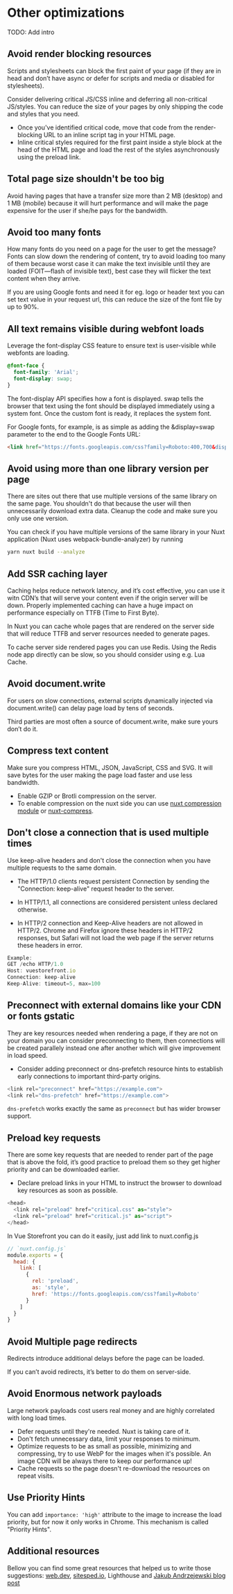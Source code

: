 # Other optimizations

TODO: Add intro

## Avoid render blocking resources

Scripts and stylesheets can block the first paint of your page (if they are in head and don’t have async or defer for scripts and media or disabled for stylesheets).

Consider delivering critical JS/CSS inline and deferring all non-critical JS/styles. You can reduce the size of your pages by only shipping the code and styles that you need.

- Once you've identified critical code, move that code from the render-blocking URL to an inline script tag in your HTML page.
- Inline critical styles required for the first paint inside a style block at the head of the HTML page and load the rest of the styles asynchronously using the preload link.

## Total page size shouldn't be too big

Avoid having pages that have a transfer size more than 2 MB (desktop) and 1 MB (mobile) because it will hurt performance and will make the page expensive for the user if she/he pays for the bandwidth.

## Avoid too many fonts

How many fonts do you need on a page for the user to get the message? Fonts can slow down the rendering of content, try to avoid loading too many of them because worst case it can make the text invisible until they are loaded (FOIT—flash of invisible text), best case they will flicker the text content when they arrive.

If you are using Google fonts and need it for eg. logo or header text you can set text value in your request url, this can reduce the size of the font file by up to 90%.

## All text remains visible during webfont loads

Leverage the font-display CSS feature to ensure text is user-visible while webfonts are loading.

```css
@font-face {
  font-family: 'Arial';
  font-display: swap;
}
```

The font-display API specifies how a font is displayed. swap tells the browser that text using the font should be displayed immediately using a system font. Once the custom font is ready, it replaces the system font.

For Google fonts, for example, is as simple as adding the &display=swap parameter to the end to the Google Fonts URL:

```html
<link href="https://fonts.googleapis.com/css?family=Roboto:400,700&display=swap" rel="stylesheet">
```

## Avoid using more than one library version per page

There are sites out there that use multiple versions of the same library on the same page. You shouldn't do that because the user will then unnecessarily download extra data. Cleanup the code and make sure you only use one version.

You can check if you have multiple versions of the same library in your Nuxt application (Nuxt uses webpack-bundle-analyzer) by running

```bash
yarn nuxt build --analyze
```

## Add SSR caching layer

Caching helps reduce network latency, and it’s cost effective, you can use it witn CDN’s that will serve your content even if the origin server will be down. Properly implemented caching can have a huge impact on performance especially on TTFB (Time to First Byte).

In Nuxt you can cache whole pages that are rendered on the server side that will reduce TTFB and server resources needed to generate pages.

To cache server side rendered pages you can use Redis. Using the Redis node app directly can be slow, so you should consider using e.g. Lua Cache.

## Avoid document.write

For users on slow connections, external scripts dynamically injected via document.write() can delay page load by tens of seconds.

Third parties are most often a source of document.write, make sure yours don’t do it.

## Compress text content

Make sure you compress HTML, JSON, JavaScript, CSS and SVG. It will save bytes for the user making the page load faster and use less bandwidth.

- Enable GZIP or Brotli compression on the server.
- To enable compression on the nuxt side you can use [nuxt compression module](https://github.com/nuxt-modules/compression) or [nuxt-compress](https://www.npmjs.com/package/nuxt-compress).

## Don't close a connection that is used multiple times

Use keep-alive headers and don't close the connection when you have multiple requests to the same domain.

- The HTTP/1.0 clients request persistent Connection by sending the "Connection: keep-alive" request header to the server. 

- In HTTP/1.1, all connections are considered persistent unless declared otherwise. 

- In HTTP/2 connection and Keep-Alive headers are not allowed in HTTP/2. Chrome and Firefox ignore these headers in HTTP/2 responses, but Safari will not load the web page if the server returns these headers in error.

```javascript
Example:
GET /echo HTTP/1.0
Host: vuestorefront.io
Connection: keep-alive
Keep-Alive: timeout=5, max=100
```

## Preconnect with external domains like your CDN or fonts gstatic

They are key resources needed when rendering a page, if they are not on your domain you can consider preconnecting to them, then connections will be created parallely instead one after another which will give improvement in load speed.

- Consider adding preconnect or dns-prefetch resource hints to establish early connections to important third-party origins.

```javascript
<link rel="preconnect" href="https://example.com">
<link rel="dns-prefetch" href="https://example.com">
```

`dns-prefetch` works exactly the same as `preconnect` but has wider browser support.

## Preload key requests

There are some key requests that are needed to render part of the page that is above the fold, it’s good practice to preload them so they get higher priority and can be downloaded earlier.

- Declare preload links in your HTML to instruct the browser to download key resources as soon as possible.

```javascript
<head>
  <link rel="preload" href="critical.css" as="style">
  <link rel="preload" href="critical.js" as="script">
</head>
```

In Vue Storefront you can do it easily, just add link to nuxt.config.js 

```javascript
// `nuxt.config.js`
module.exports = {
  head: {
    link: [
      {
        rel: 'preload',
        as: 'style',
        href: 'https://fonts.googleapis.com/css?family=Roboto'
      }
    ]
  }
}
```

## Avoid Multiple page redirects

Redirects introduce additional delays before the page can be loaded.

If you can’t avoid redirects, it’s better to do them on server-side.

## Avoid Enormous network payloads

Large network payloads cost users real money and are highly correlated with long load times.

- Defer requests until they're needed. Nuxt is taking care of it.
- Don't fetch unnecessary data, limit your responses to minimum.
- Optimize requests to be as small as possible, minimizing and compressing, try to use WebP for the images when it's possible. An image CDN will be always there to keep our performance up!
- Cache requests so the page doesn't re-download the resources on repeat visits.

## Use Priority Hints

You can add `importance: 'high'` attribute to the image to increase the load priority, but for now it only works in Chrome. This mechanism is called "Priority Hints".

## Additional resources

Bellow you can find some great resources that helped us to write those suggestions:
[web.dev](https://web.dev/), [sitesped.io](https://www.sitespeed.io/), Lighthouse and [Jakub Andrzejewski blog post](https://dev.to/theandrewsky/performance-checklist-for-vue-and-nuxt-cog)
